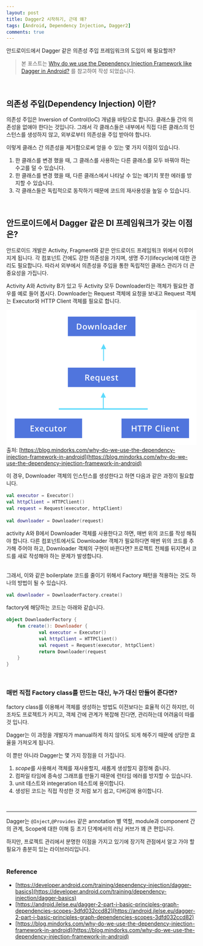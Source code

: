 ```yaml
---
layout: post
title: Dagger2 시작하기, 근데 왜?
tags: [Android, Dependency Injection, Dagger2]
comments: true
---
```


안드로이드에서  Dagger 같은 의존성 주입 프레임워크의 도입이 왜 필요할까?

> 본 포스트는 [Why do we use the Dependency Injection Framework like Dagger in Android?](https://blog.mindorks.com/why-do-we-use-the-dependency-injection-framework-in-android) 를 참고하여 작성 되었습니다.

<br>

## 의존성 주입(Dependency Injection) 이란?

의존성 주입은 Inversion of Control(IoC) 개념을 바탕으로 합니다. 클래스들 간의 의존성을 없애야 한다는 것입니다. 그래서 각 클래스들은 내부에서 직접 다른 클래스의 인스턴스를 생성하지 않고, 외부로부터 의존성을 주입 받아야 합니다.

이렇게 클래스 간 의존성을 제거함으로써 얻을 수 있는 몇 가지 이점이 있습니다.

1. 한 클래스를 변경 했을 때, 그 클래스를 사용하는 다른 클래스를 모두 바꿔야 하는 수고를 덜 수 있습니다.
2. 한 클래스를 변경 했을 때, 다른 클래스에서 나타날 수 있는 예기치 못한 에러를 방지할 수 있습니다.
3. 각 클래스들은 독립적으로 동작하기 때문에 코드의 재사용성을 높일 수 있습니다.

<br>

## 안드로이드에서 Dagger 같은 DI 프레임워크가 갖는 이점은?

안드로이드 개발은 Activity, Fragment와 같은 안드로이드 프레임워크 위에서 이루어지게 됩니다. 각 컴포넌트 간에도 강한 의존성을 가지며, 생명 주기(lifecycle)에 대한 관리도 필요합니다. 따라서 외부에서 의존성을 주입을 통한 독립적인 클래스 관리가 더 큰 중요성을 가집니다.

Activity A와 Activity B가 있고 두 Activity 모두 Downloader라는 객체가 필요한 경우를 예로 들어 봅시다. Downloader는 Request 객체에 요청을 보내고 Request 객체는 Executor와 HTTP Client 객체를 필요로 합니다.

![dagger](/images/dagger_part1_image.png)
출처: [https://blog.mindorks.com/why-do-we-use-the-dependency-injection-framework-in-android](https://blog.mindorks.com/why-do-we-use-the-dependency-injection-framework-in-android)


이 경우, Downloader 객체의 인스턴스를 생성한다고 하면 다음과 같은 과정이 필요합니다.

```kotlin
val executor = Executor()
val httpClient = HTTPClient()
val request = Request(executor, httpClient)

val downloader = Downloader(request)
```

activity A와 B에서 Downloader 객체를 사용한다고 하면, 매번 위의 코드를 작성 해줘야 합니다. 다른 컴포넌트에서도 Downloader 객체가 필요하다면 매번 위의 코드를 추가해 주어야 하고, 
Downloader 객체의 구현이 바뀐다면? 프로젝트 전체를 뒤지면서 코드를 새로 작성해야 하는 문제가 발생합니다.<br><br>

그래서, 이와 같은 boilerplate 코드를 줄이기 위해서 Factory 패턴을 적용하는 것도 하나의 방법이 될 수 있습니다.

```kotlin
val downloader = DownloaderFactory.create()
```

factory에 해당하는 코드는 아래와 같습니다.

```kotlin
object DownloaderFactory {
	fun create(): Downloader {
			val executor = Executor()
			val httpClient = HTTPClient()
			val request = Request(executor, httpClient)
			return Downloader(request
	}
} 
```

<br>

### 매번 직접 Factory class를 만드는 대신, 누가 대신 만들어 준다면?

factory class를 이용해서 객체를 생성하는 방법도 이전보다는 효율적 이긴 하지만, 이조차도 프로젝트가 커지고, 객체 간에 관계가 복잡해 진다면, 관리하는데 어려움이 따를 것 입니다.

Dagger는 이 과정을 개발자가 manual하게 하지 않아도 되게 해주기 때문에 상당한 효율을 가져오게 됩니다. 

이 뿐만 아니라 Dagger는 몇 가지 장점을 더 가집니다.

1. *scope*를 사용해서 객체를 재사용할지, 새롭게 생성할지 결정해 줍니다.
2. 컴파일 타임에 종속성 그래프를 만들기 때문에 런타임 에러를 방지할 수 있습니다.
3. unit 테스트와 integeration 테스트에 용이합니다.
4. 생성된 코드는 직접 작성한 것 처럼 보기 쉽고, 디버깅에 용이합니다.

<br>

---
Dagger는 `@Inject`,`@Provides` 같은 annotation 별 역할, module과 component 간의 관계, Scope에 대한 이해 등 초기 단계에서의 러닝 커브가 꽤 큰 편입니다.

하지만, 프로젝트 관리에서 분명한 이점을 가지고 있기에 장기적 관점에서 알고 가야 할 필요가 충분히 있는 라이브러리입니다.
<br><br>

### Reference

- [https://developer.android.com/training/dependency-injection/dagger-basics](https://developer.android.com/training/dependency-injection/dagger-basics)
- [https://android.jlelse.eu/dagger-2-part-i-basic-principles-graph-dependencies-scopes-3dfd032ccd82](https://android.jlelse.eu/dagger-2-part-i-basic-principles-graph-dependencies-scopes-3dfd032ccd82)
- [https://blog.mindorks.com/why-do-we-use-the-dependency-injection-framework-in-android](https://blog.mindorks.com/why-do-we-use-the-dependency-injection-framework-in-android)